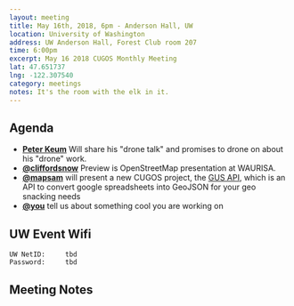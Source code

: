 ```yaml
---
layout: meeting
title: May 16th, 2018, 6pm - Anderson Hall, UW
location: University of Washington
address: UW Anderson Hall, Forest Club room 207
time: 6:00pm
excerpt: May 16 2018 CUGOS Monthly Meeting
lat: 47.651737
lng: -122.307540
category: meetings
notes: It's the room with the elk in it.
---
```



## Agenda
- **[Peter Keum](http://pkgeo.com/)** Will share his "drone talk" and promises to drone on about his "drone" work.
- **[@cliffordsnow](http://github.com/cliffordsnow)** Preview is OpenStreetMap presentation at WAURISA.
- **[@mapsam](http://github.com/mapsam)** will present a new CUGOS project, the [GUS API](https://github.com/cugos/gus-api), which is an API to convert google spreadsheets into GeoJSON for your geo snacking needs
- **[@you](http://cugos.org/people/)** tell us about something cool you are working on


## UW Event Wifi

```
UW NetID:     tbd
Password:     tbd
```

## Meeting Notes
